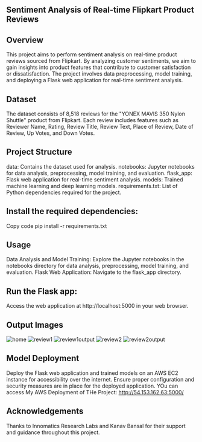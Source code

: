 ## Sentiment Analysis of Real-time Flipkart Product Reviews
## Overview
This project aims to perform sentiment analysis on real-time product reviews sourced from Flipkart. By analyzing customer sentiments, we aim to gain insights into product features that contribute to customer satisfaction or dissatisfaction. The project involves data preprocessing, model training, and deploying a Flask web application for real-time sentiment analysis.

## Dataset
The dataset consists of 8,518 reviews for the "YONEX MAVIS 350 Nylon Shuttle" product from Flipkart. Each review includes features such as Reviewer Name, Rating, Review Title, Review Text, Place of Review, Date of Review, Up Votes, and Down Votes.

## Project Structure
data: Contains the dataset used for analysis.
notebooks: Jupyter notebooks for data analysis, preprocessing, model training, and evaluation.
flask_app: Flask web application for real-time sentiment analysis.
models: Trained machine learning and deep learning models.
requirements.txt: List of Python dependencies required for the project.

## Install the required dependencies:
Copy code
pip install -r requirements.txt
## Usage
Data Analysis and Model Training:
Explore the Jupyter notebooks in the notebooks directory for data analysis, preprocessing, model training, and evaluation.
Flask Web Application:
Navigate to the flask_app directory.
## Run the Flask app:
Access the web application at http://localhost:5000 in your web browser.
## Output Images
![home](https://github.com/RoddaAvinash/SentimentAnalysisOfRealTimeFlipkartProductReviews/assets/155214451/1ba060b3-657b-47db-89b1-d8c8c14cbfb3)
![review1](https://github.com/RoddaAvinash/SentimentAnalysisOfRealTimeFlipkartProductReviews/assets/155214451/cd96bb90-1e1e-4afd-9cfc-23fb64cc0690)
![review1output](https://github.com/RoddaAvinash/SentimentAnalysisOfRealTimeFlipkartProductReviews/assets/155214451/96e16ce1-26f6-467f-b8b7-2ee96263d12a)
![review2](https://github.com/RoddaAvinash/SentimentAnalysisOfRealTimeFlipkartProductReviews/assets/155214451/a5291179-4c13-4a7f-bf95-d0b6750619ca)
![review2output](https://github.com/RoddaAvinash/SentimentAnalysisOfRealTimeFlipkartProductReviews/assets/155214451/a2d580e9-5015-40d0-9589-fe2de80a4389)

## Model Deployment
Deploy the Flask web application and trained models on an AWS EC2 instance for accessibility over the internet.
Ensure proper configuration and security measures are in place for the deployed application.
YOu can access My AWS Deployment of THe Project: http://54.153.162.63:5000/
## Acknowledgements
Thanks to Innomatics Research Labs and Kanav Bansal for their support and guidance throughout this project.

